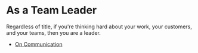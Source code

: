 # As a Team Leader

Regardless of title, if you're thinking hard about your work, your customers, and your teams, then you are a leader.

- [On Communication](/blog/As_A_Team_Leader/On_Communication/)